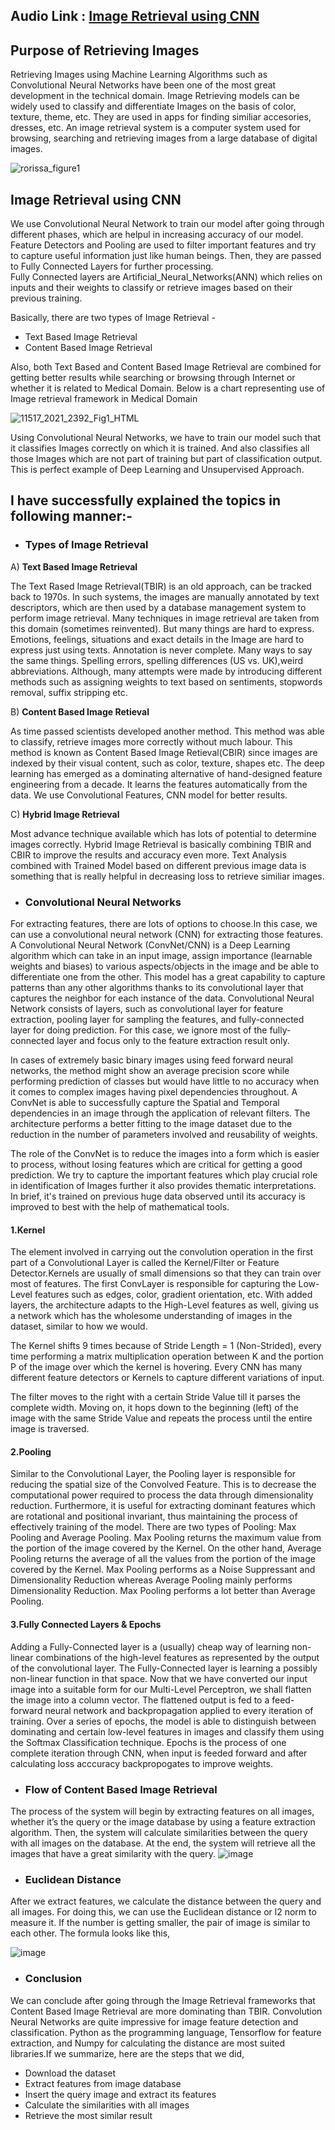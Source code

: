 ## Audio Link : [Image Retrieval using CNN](https://drive.google.com/file/d/14x-XP2dNiLcJ9LOjblw6WTG-AGktjGo8/view?usp=sharing)
 
## Purpose of Retrieving Images

Retrieving Images using Machine Learning Algorithms such as Convolutional Neural Networks have been one of the most great development in the technical domain. Image Retrieving models can be widely used to classify and differentiate Images on the basis of color, texture, theme, etc. They are used in apps for finding similiar accesories, dresses, etc. An image retrieval system is a computer system used for browsing, searching and retrieving images from a large database of digital images. 

![rorissa_figure1](https://user-images.githubusercontent.com/75624735/138871934-108a7933-8384-45f9-aa72-2b36a77ab01f.png)

## Image Retrieval using CNN

We use Convolutional Neural Network to train our model after going through different phases, which are helpul in increasing accuracy of our model. <br>
Feature Detectors and Pooling are used to filter important features and try to capture useful information just like human beings. Then, they are passed to Fully Connected Layers for further processing.<br>
Fully Connected layers are Artificial_Neural_Networks(ANN) which relies on inputs and their weights to classify or retrieve images based on their previous training.

Basically, there are two types of Image Retrieval -
- Text Based Image Retrieval
- Content Based Image Retrieval

Also, both Text Based and Content Based Image Retrieval are combined for getting better results while searching or browsing through Internet or whether it is related to Medical Domain. Below is a chart representing use of Image retrieval framework in Medical Domain

![11517_2021_2392_Fig1_HTML](https://user-images.githubusercontent.com/75624735/138880311-399cf12a-b1ec-42ca-bb30-8c3147c93b7a.png)

Using Convolutional Neural Networks, we have to train our model such that it classifies Images correctly on which it is trained. And also classifies all those Images which are not part of training but part of classification output. This is perfect example of Deep Learning and Unsupervised Approach.

<h2>I have successfully explained the topics in following manner:-</h2>

- <h3>Types of Image Retrieval</h3>

A) __Text Based Image Retrieval__

The Text Rased Image Retrieval(TBIR) is an old approach, can be tracked back to 1970s. In such systems, the images are manually annotated by text descriptors, which are then used by a database management system to perform image retrieval. Many techniques in image retrieval are taken from this domain (sometimes reinvented). But many things are hard to express. Emotions, feelings, situations and exact details in the Image are hard to express just using texts. Annotation is never complete. Many ways to say the same things. Spelling errors, spelling differences (US vs. UK),weird abbreviations. Although, many attempts were made by introducing different methods such as assigning weights to text based on sentiments, stopwords removal, suffix stripping etc.

B) __Content Based Image Retieval__

As time passed scientists developed another method. This method was able to classify, retrieve images more correctly without much labour. This method is known as Content Based Image Retieval(CBIR) since images are indexed by their visual content, such as color, texture, shapes etc. The deep learning has emerged as a dominating alternative of hand-designed feature engineering from a decade. It learns the features automatically from the data. We use Convolutional Features, CNN model for better results.

C) __Hybrid Image Retrieval__

Most advance technique available which has lots of potential to determine images correctly. Hybrid Image Retrieval is basically combining TBIR and CBIR to improve the results and accuracy even more. Text Analysis combined with Trained Model based on different previous image data is something that is really helpful in decreasing loss to retrieve similiar images.

- <h3> Convolutional Neural Networks</h3>

For extracting features, there are lots of options to choose.In this case, we can use a convolutional neural network (CNN) for extracting those features. A Convolutional Neural Network (ConvNet/CNN) is a Deep Learning algorithm which can take in an input image, assign importance (learnable weights and biases) to various aspects/objects in the image and be able to differentiate one from the other. This model has a great capability to capture patterns than any other algorithms thanks to its convolutional layer that captures the neighbor for each instance of the data. Convolutional Neural Network consists of layers, such as convolutional layer for feature extraction, pooling layer for sampling the features, and fully-connected layer for doing prediction. For this case, we ignore most of the fully-connected layer and focus only to the feature extraction result only.

In cases of extremely basic binary images using feed forward neural networks, the method might show an average precision score while performing prediction of classes but would have little to no accuracy when it comes to complex images having pixel dependencies throughout. A ConvNet is able to successfully capture the Spatial and Temporal dependencies in an image through the application of relevant filters. The architecture performs a better fitting to the image dataset due to the reduction in the number of parameters involved and reusability of weights.

The role of the ConvNet is to reduce the images into a form which is easier to process, without losing features which are critical for getting a good prediction. We try to capture the important features which play crucial role in identification of Images further it also provides thematic interpretations. In brief, it's trained on previous huge data observed until its accuracy is improved to best with the help of mathematical tools.

  <h4>1.Kernel</h4>

The element involved in carrying out the convolution operation in the first part of a Convolutional Layer is called the Kernel/Filter or Feature Detector.Kernels are usually of small dimensions so that they can train over most of features. The first ConvLayer is responsible for capturing the Low-Level features such as edges, color, gradient orientation, etc. With added layers, the architecture adapts to the High-Level features as well, giving us a network which has the wholesome understanding of images in the dataset, similar to how we would.

The Kernel shifts 9 times because of Stride Length = 1 (Non-Strided), every time performing a matrix multiplication operation between K and the portion P of the image over which the kernel is hovering. Every CNN has many different feature detectors or Kernels to capture different variations of input.

The filter moves to the right with a certain Stride Value till it parses the complete width. Moving on, it hops down to the beginning (left) of the image with the same Stride Value and repeats the process until the entire image is traversed.

  <h4>2.Pooling</h4>

Similar to the Convolutional Layer, the Pooling layer is responsible for reducing the spatial size of the Convolved Feature. This is to decrease the computational power required to process the data through dimensionality reduction. Furthermore, it is useful for extracting dominant features which are rotational and positional invariant, thus maintaining the process of effectively training of the model. There are two types of Pooling: Max Pooling and Average Pooling. Max Pooling returns the maximum value from the portion of the image covered by the Kernel. On the other hand, Average Pooling returns the average of all the values from the portion of the image covered by the Kernel. Max Pooling performs as a Noise Suppressant and Dimensionality Reduction whereas Average Pooling mainly performs Dimensionality Reduction. Max Pooling performs a lot better than Average Pooling.

  <h4>3.Fully Connected Layers & Epochs</h4>

Adding a Fully-Connected layer is a (usually) cheap way of learning non-linear combinations of the high-level features as represented by the output of the convolutional layer. The Fully-Connected layer is learning a possibly non-linear function in that space.
Now that we have converted our input image into a suitable form for our Multi-Level Perceptron, we shall flatten the image into a column vector. The flattened output is fed to a feed-forward neural network and backpropagation applied to every iteration of training. Over a series of epochs, the model is able to distinguish between dominating and certain low-level features in images and classify them using the Softmax Classification technique. Epochs is the process of one complete iteration through CNN, when input is feeded forward and after calculating loss acccuracy backpropogates to improve weights.

- <h3>Flow of Content Based Image Retrieval</h3>

The process of the system will begin by extracting features on all images, whether it’s the query or the image database by using a feature extraction algorithm. Then, the system will calculate similarities between the query with all images on the database. At the end, the system will retrieve all the images that have a great similarity with the query.
![image](https://user-images.githubusercontent.com/75624735/139670050-822aad2e-1864-4d12-b4fc-a7d91bb15165.png)

- <h3>Euclidean Distance</h3>

After we extract features, we calculate the distance between the query and all images. For doing this, we can use the Euclidean distance or l2 norm to measure it. If the number is getting smaller, the pair of image is similar to each other. The formula looks like this,

![image](https://user-images.githubusercontent.com/75624735/139670151-1b327047-4dae-46d2-94dd-55382a57430e.png)

- <h3>Conclusion</h3>

We can conclude after going through the Image Retrieval frameworks that Content Based Image Retrieval are more dominating than TBIR. Convolution Neural Networks are quite impressive for image feature detection and classification. Python as the programming language, Tensorflow for feature extraction, and Numpy for calculating the distance are most suited libraries.If we summarize, here are the steps that we did,

- Download the dataset
- Extract features from image database
- Insert the query image and extract its features
- Calculate the similarities with all images
- Retrieve the most similar result
